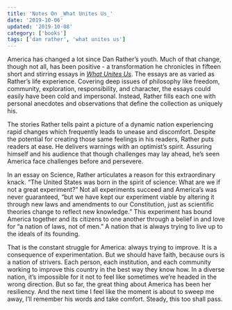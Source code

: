 ```yaml
---
title: 'Notes On _What Unites Us_'
date: '2019-10-06'
updated: '2019-10-08'
category: ['books']
tags: ['dan rather', 'what unites us']
---
```


America has changed a lot since Dan Rather’s youth. Much of that change, though not all, has been positive - a transformation he chronicles in fifteen short and stirring essays in [_What Unites Us_](https://www.goodreads.com/book/show/34519483-what-unites-us). The essays are as varied as Rather’s life experience. Covering deep issues of philosophy like freedom, community, exploration, responsibility, and character, the essays could easily have been cold and impersonal. Instead, Rather fills each one with personal anecdotes and observations that define the collection as uniquely his.

The stories Rather tells paint a picture of a dynamic nation experiencing rapid changes which frequently leads to unease and discomfort. Despite the potential for creating those same feelings in his readers, Rather puts readers at ease. He delivers warnings with an optimist’s spirit. Assuring himself and his audience that though challenges may lay ahead, he’s seen America face challenges before and persevere.

In an essay on Science, Rather articulates a reason for this extraordinary knack. “The United States was born in the spirit of science: What are we if not a great experiment?” Not all experiments succeed and America’s was never guaranteed, “but we have kept our experiment viable by altering it through new laws and amendments to our Constitution, just as scientific theories change to reflect new knowledge.” This experiment has bound America together and its citizens to one another through a belief in and love for “a nation of laws, not of men.” A nation that is always trying to live up to the ideals of its founding.

That is the constant struggle for America: always trying to improve. It is a consequence of experimentation. But we should have faith, because ours is a nation of strivers. Each person, each institution, and each community working to improve this country in the best way they know how. In a diverse nation, it’s impossible for it not to feel like sometimes we’re headed in the wrong direction. But so far, the great thing about America has been her resiliency. And the next time I feel like the moment is about to sweep me away, I’ll remember his words and take comfort. Steady, this too shall pass.

